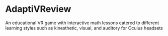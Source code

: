 # AdaptiVReview
An educational VR game with interactive math lessons catered to different learning styles such as kinesthetic, visual, and auditory for Oculus headsets

